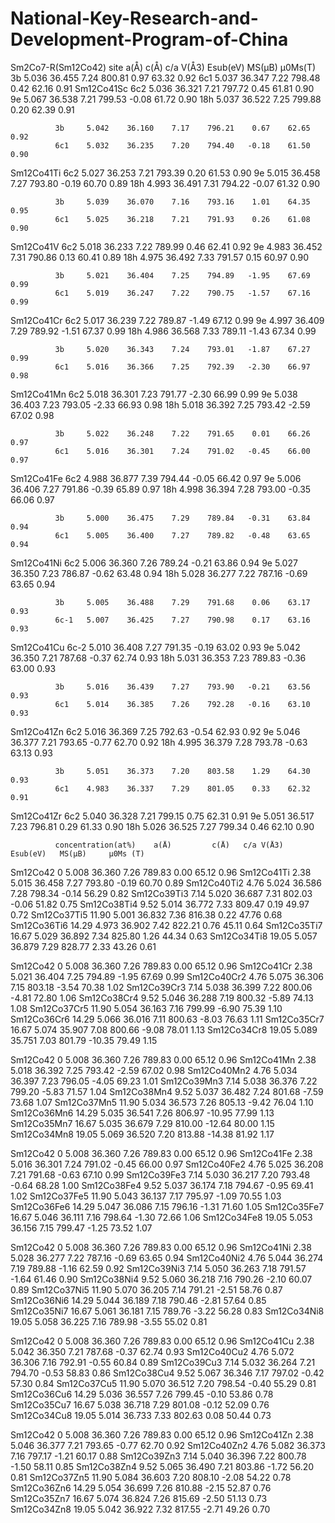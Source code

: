 # National-Key-Research-and-Development-Program-of-China
Sm2Co7-R(Sm12Co42)
              site    a(Å)     c(Å)     c/a     V(Å3)   Esub(eV)  MS(μB)  μ0Ms(T)
              3b     5.036    36.455    7.24    800.81    0.97    63.32    0.92 
              6c1    5.037    36.347    7.22    798.48    0.42    62.16    0.91 
Sm12Co41Sc    6c2    5.036    36.321    7.21    797.72    0.45    61.81    0.90 
              9e     5.067    36.538    7.21    799.53   -0.08    61.72    0.90 
              18h    5.037    36.522    7.25    799.88    0.20    62.39    0.91 
	          
              3b     5.042    36.160    7.17    796.21    0.67    62.65    0.92 
              6c1    5.032    36.235    7.20    794.40   -0.18    61.50    0.90 
Sm12Co41Ti    6c2    5.027    36.253    7.21    793.39    0.20    61.53    0.90 
              9e     5.015    36.458    7.27    793.80   -0.19    60.70    0.89 
              18h    4.993    36.491    7.31    794.22   -0.07    61.32    0.90 
	          
              3b     5.039    36.070    7.16    793.16    1.01    64.35    0.95 
              6c1    5.025    36.218    7.21    791.93    0.26    61.08    0.90 
Sm12Co41V     6c2    5.018    36.233    7.22    789.99    0.46    62.41    0.92 
              9e     4.983    36.452    7.31    790.86    0.13    60.41    0.89 
              18h    4.975    36.492    7.33    791.57    0.15    60.97    0.90 
	          
              3b     5.021    36.404    7.25    794.89   -1.95    67.69    0.99 
              6c1    5.019    36.247    7.22    790.75   -1.57    67.16    0.99 
Sm12Co41Cr    6c2    5.017    36.239    7.22    789.87   -1.49    67.12    0.99 
              9e     4.997    36.409    7.29    789.92   -1.51    67.37    0.99 
              18h    4.986    36.568    7.33    789.11   -1.43    67.34    0.99 
	          
              3b     5.020    36.343    7.24    793.01   -1.87    67.27    0.99 
              6c1    5.016    36.366    7.25    792.39   -2.30    66.97    0.98 
Sm12Co41Mn    6c2    5.018    36.301    7.23    791.77   -2.30    66.99    0.99 
              9e     5.038    36.403    7.23    793.05   -2.33    66.93    0.98 
              18h    5.018    36.392    7.25    793.42   -2.59    67.02    0.98 
	          
              3b     5.022    36.248    7.22    791.65    0.01    66.26    0.97 
              6c1    5.016    36.301    7.24    791.02   -0.45    66.00    0.97 
Sm12Co41Fe    6c2    4.988    36.877    7.39    794.44   -0.05    66.42    0.97 
              9e     5.006    36.406    7.27    791.86   -0.39    65.89    0.97 
              18h    4.998    36.394    7.28    793.00   -0.35    66.06    0.97 
	          
              3b     5.000    36.475    7.29    789.84   -0.31    63.84    0.94 
              6c1    5.005    36.400    7.27    789.82   -0.48    63.65    0.94 
Sm12Co41Ni    6c2    5.006    36.360    7.26    789.24   -0.21    63.86    0.94 
              9e     5.027    36.350    7.23    786.87   -0.62    63.48    0.94 
              18h    5.028    36.277    7.22    787.16   -0.69    63.65    0.94 
	          
              3b     5.005    36.488    7.29    791.68    0.06    63.17    0.93 
              6c-1   5.007    36.425    7.27    790.98    0.17    63.16    0.93 
Sm12Co41Cu    6c-2   5.010    36.408    7.27    791.35   -0.19    63.02    0.93 
              9e     5.042    36.350    7.21    787.68   -0.37    62.74    0.93 
              18h    5.031    36.353    7.23    789.83   -0.36    63.00    0.93 
	          
              3b     5.016    36.439    7.27    793.90   -0.21    63.56    0.93 
              6c1    5.014    36.385    7.26    792.28   -0.16    63.10    0.93 
Sm12Co41Zn    6c2    5.016    36.369    7.25    792.63   -0.54    62.93    0.92 
              9e     5.046    36.377    7.21    793.65   -0.77    62.70    0.92 
              18h    4.995    36.379    7.28    793.78   -0.63    63.13    0.93 
	          
              3b     5.051    36.373    7.20    803.58    1.29    64.30    0.93 
              6c1    4.983    36.337    7.29    801.05    0.33    62.32    0.91 
Sm12Co41Zr    6c2    5.040    36.328    7.21    799.15    0.75    62.31    0.91 
              9e     5.051    36.517    7.23    796.81    0.29    61.33    0.90 
              18h    5.026    36.525    7.27    799.34    0.46    62.10    0.90 
    
              concentration(at%)    a(Å)         c(Å)	c/a	V(Å3)	Esub(eV)   MS(μB)     μ0Ms (T)
Sm12Co42       0 	            5.008 	36.360 	7.26 	789.83 	 0.00 	   65.12 	0.96 
Sm12Co41Ti     2.38 	            5.015 	36.458 	7.27 	793.80 	-0.19 	   60.70 	0.89 
Sm12Co40Ti2    4.76 	            5.024 	36.586 	7.28 	798.34 	-0.14 	   56.29 	0.82 
Sm12Co39Ti3    7.14 	            5.020 	36.687 	7.31 	802.03 	-0.06 	   51.82 	0.75 
Sm12Co38Ti4    9.52 	            5.014 	36.772 	7.33 	809.47 	 0.19 	   49.97 	0.72 
Sm12Co37Ti5    11.90 	            5.001 	36.832 	7.36 	816.38 	 0.22 	   47.76 	0.68 
Sm12Co36Ti6    14.29 	            4.973 	36.902 	7.42 	822.21 	 0.76 	   45.11 	0.64 
Sm12Co35Ti7    16.67 	            5.029 	36.892 	7.34 	825.80 	 1.26 	   44.34 	0.63 
Sm12Co34Ti8    19.05 	            5.057 	36.879 	7.29 	828.77 	 2.33 	   43.26 	0.61 
              
Sm12Co42       0 	            5.008 	36.360 	7.26 	789.83 	 0.00 	   65.12 	0.96 
Sm12Co41Cr     2.38 	            5.021 	36.404 	7.25 	794.89 	-1.95 	   67.69 	0.99 
Sm12Co40Cr2    4.76 	            5.075 	36.306 	7.15 	803.18 	-3.54 	   70.38 	1.02 
Sm12Co39Cr3    7.14 	            5.038 	36.399 	7.22 	800.06 	-4.81 	   72.80 	1.06 
Sm12Co38Cr4    9.52 	            5.046 	36.288 	7.19 	800.32 	-5.89 	   74.13 	1.08 
Sm12Co37Cr5    11.90 	            5.054 	36.163 	7.16 	799.99 	-6.90 	   75.39 	1.10 
Sm12Co36Cr6    14.29 	            5.066 	36.016 	7.11 	800.63 	-8.03 	   76.63 	1.11 
Sm12Co35Cr7    16.67 	            5.074 	35.907 	7.08 	800.66 	-9.08 	   78.01 	1.13 
Sm12Co34Cr8    19.05 	            5.089 	35.751 	7.03 	801.79 	-10.35 	   79.49 	1.15 

Sm12Co42       0 	            5.008 	36.360 	7.26 	789.83 	 0.00 	   65.12 	0.96 
Sm12Co41Mn     2.38 	            5.018 	36.392 	7.25 	793.42 	-2.59 	   67.02 	0.98 
Sm12Co40Mn2    4.76 	            5.034 	36.397 	7.23 	796.05 	-4.05 	   69.23 	1.01 
Sm12Co39Mn3    7.14 	            5.038 	36.376 	7.22 	799.20 	-5.83 	   71.57 	1.04 
Sm12Co38Mn4    9.52 	            5.037 	36.482 	7.24 	801.68 	-7.59 	   73.68 	1.07 
Sm12Co37Mn5    11.90 	            5.034 	36.573 	7.26 	805.13 	-9.42 	   76.04 	1.10 
Sm12Co36Mn6    14.29 	            5.035 	36.541 	7.26 	806.97 	-10.95 	   77.99 	1.13 
Sm12Co35Mn7    16.67 	            5.035 	36.679 	7.29 	810.00 	-12.64 	   80.00 	1.15 
Sm12Co34Mn8    19.05 	            5.069 	36.520 	7.20 	813.88 	-14.38 	   81.92 	1.17 
 
Sm12Co42       0 	            5.008 	36.360 	7.26 	789.83 	 0.00 	   65.12 	0.96 
Sm12Co41Fe     2.38 	            5.016 	36.301 	7.24 	791.02 	-0.45 	   66.00 	0.97 
Sm12Co40Fe2    4.76 	            5.025 	36.208 	7.21 	791.68 	-0.63 	   67.10 	0.99 
Sm12Co39Fe3    7.14 	            5.030 	36.217 	7.20 	793.48 	-0.64 	   68.28 	1.00 
Sm12Co38Fe4    9.52 	            5.037 	36.174 	7.18 	794.67 	-0.95 	   69.41 	1.02 
Sm12Co37Fe5    11.90 	            5.043 	36.137 	7.17 	795.97 	-1.09 	   70.55 	1.03 
Sm12Co36Fe6    14.29 	            5.047 	36.086 	7.15 	796.16 	-1.31 	   71.60 	1.05 
Sm12Co35Fe7    16.67 	            5.046 	36.111 	7.16 	798.64 	-1.30 	   72.66 	1.06 
Sm12Co34Fe8    19.05 	            5.053 	36.156 	7.15 	799.47 	-1.25 	   73.52 	1.07 

Sm12Co42       0 	            5.008 	36.360 	7.26 	789.83 	 0.00 	   65.12 	0.96 
Sm12Co41Ni     2.38 	            5.028 	36.277 	7.22 	787.16 	-0.69 	   63.65 	0.94 
Sm12Co40Ni2    4.76 	            5.044 	36.274 	7.19 	789.88 	-1.16 	   62.59 	0.92 
Sm12Co39Ni3    7.14 	            5.050 	36.263 	7.18 	791.57 	-1.64 	   61.46 	0.90 
Sm12Co38Ni4    9.52 	            5.060 	36.218 	7.16 	790.26 	-2.10 	   60.07 	0.89 
Sm12Co37Ni5    11.90 	            5.070 	36.205 	7.14 	791.21 	-2.51 	   58.76 	0.87 
Sm12Co36Ni6    14.29 	            5.044 	36.189 	7.18 	790.46 	-2.81 	   57.64 	0.85 
Sm12Co35Ni7    16.67 	            5.061 	36.181 	7.15 	789.76 	-3.22 	   56.28 	0.83 
Sm12Co34Ni8    19.05 	            5.058 	36.225 	7.16 	789.98 	-3.55 	   55.02 	0.81 

Sm12Co42       0 	            5.008 	36.360 	7.26 	789.83 	 0.00 	   65.12 	0.96 
Sm12Co41Cu     2.38 	            5.042 	36.350 	7.21 	787.68 	-0.37 	   62.74 	0.93 
Sm12Co40Cu2    4.76 	            5.072 	36.306 	7.16 	792.91 	-0.55 	   60.84 	0.89 
Sm12Co39Cu3    7.14 	            5.032 	36.264 	7.21 	794.70 	-0.53 	   58.83 	0.86 
Sm12Co38Cu4    9.52 	            5.067 	36.346 	7.17 	797.02 	-0.42 	   57.30 	0.84 
Sm12Co37Cu5    11.90 	            5.070 	36.512 	7.20 	798.54 	-0.40 	   55.29 	0.81 
Sm12Co36Cu6    14.29 	            5.036 	36.557 	7.26 	799.45 	-0.10 	   53.86 	0.78 
Sm12Co35Cu7    16.67 	            5.038 	36.718 	7.29 	801.08 	-0.12 	   52.09 	0.76 
Sm12Co34Cu8    19.05 	            5.014 	36.733 	7.33 	802.63 	 0.08 	   50.44 	0.73 

Sm12Co42       0 	            5.008 	36.360 	7.26 	789.83 	 0.00 	   65.12 	0.96 
Sm12Co41Zn     2.38 	            5.046 	36.377 	7.21 	793.65 	-0.77 	   62.70 	0.92 
Sm12Co40Zn2    4.76 	            5.082 	36.373 	7.16 	797.17 	-1.21 	   60.17 	0.88 
Sm12Co39Zn3    7.14 	            5.040 	36.396 	7.22 	800.78 	-1.50 	   58.11 	0.85 
Sm12Co38Zn4    9.52 	            5.065 	36.490 	7.21 	803.86 	-1.72 	   56.20 	0.81 
Sm12Co37Zn5    11.90 	            5.084 	36.603 	7.20 	808.10 	-2.08 	   54.22 	0.78 
Sm12Co36Zn6    14.29 	            5.054 	36.699 	7.26 	810.88 	-2.15 	   52.87 	0.76 
Sm12Co35Zn7    16.67 	            5.074 	36.824 	7.26 	815.69 	-2.50 	   51.13 	0.73 
Sm12Co34Zn8    19.05 	            5.042 	36.922 	7.32 	817.55 	-2.71 	   49.26 	0.70 

